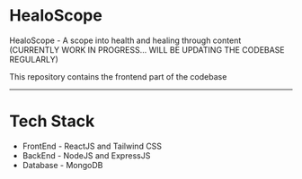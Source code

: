 # HealoScope
HealoScope - A scope into health and healing through content (CURRENTLY WORK IN PROGRESS... WILL BE UPDATING THE CODEBASE REGULARLY)

This repository contains the frontend part of the codebase

---
# Tech Stack
- FrontEnd - ReactJS and Tailwind CSS
- BackEnd - NodeJS and ExpressJS
- Database - MongoDB 
